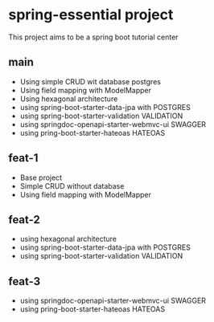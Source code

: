# spring-essential project

This project aims to be a spring boot tutorial center

## main
 
- Using simple CRUD wit database postgres
- Using field mapping with ModelMapper
- Using hexagonal architecture
- using spring-boot-starter-data-jpa with POSTGRES
- using spring-boot-starter-validation VALIDATION
- using springdoc-openapi-starter-webmvc-ui SWAGGER
- using pring-boot-starter-hateoas HATEOAS

## feat-1

- Base project
- Simple CRUD without database
- Using field mapping with ModelMapper

## feat-2

- using hexagonal architecture
- using spring-boot-starter-data-jpa with POSTGRES
- using spring-boot-starter-validation VALIDATION

## feat-3

- using springdoc-openapi-starter-webmvc-ui SWAGGER
- using pring-boot-starter-hateoas HATEOAS

